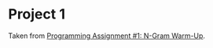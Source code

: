 # Project 1

Taken from [Programming Assignment #1: N-Gram Warm-Up](file:///Users/sykesda/Sites/2018/09/cosc440/AI/spragunr/CS444/hw/bigrams/bigrams.shtml).
